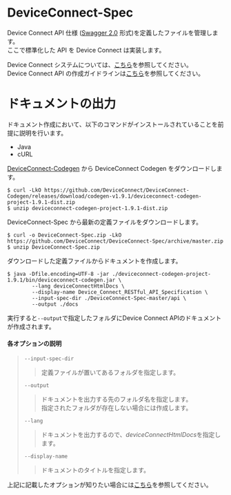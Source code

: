 # DeviceConnect-Spec
Device Connect API 仕様 ([Swagger 2.0](http://swagger.io/specification/) 形式)を定義したファイルを管理します。<br>
ここで標準化した API を Device Connect は実装します。

Device Connect システムについては、[こちら](https://github.com/DeviceConnect/DeviceConnect-Docs)を参照してください。<br>
Device Connect API の作成ガイドラインは[こちら](https://github.com/DeviceConnect/DeviceConnect-Docs/wiki/Specification-Api-Guidelines)を参照してください。


# ドキュメントの出力
ドキュメント作成において、以下のコマンドがインストールされていることを前提に説明を行います。

* Java
* cURL

[DeviceConnect-Codegen](https://github.com/DeviceConnect/DeviceConnect-Codegen) から DeviceConnect Codegen をダウンロードします。

```
$ curl -LkO https://github.com/DeviceConnect/DeviceConnect-Codegen/releases/download/codegen-v1.9.1/deviceconnect-codegen-project-1.9.1-dist.zip
$ unzip deviceconnect-codegen-project-1.9.1-dist.zip
```

DeviceConnect-Spec から最新の定義ファイルをダウンロードします。

```
$ curl -o DeviceConnect-Spec.zip -LkO https://github.com/DeviceConnect/DeviceConnect-Spec/archive/master.zip
$ unzip DeviceConnect-Spec.zip
```

ダウンロードした定義ファイルからドキュメントを作成します。

```
$ java -Dfile.encoding=UTF-8 -jar ./deviceconnect-codegen-project-1.9.1/bin/deviceconnect-codegen.jar \
        --lang deviceConnectHtmlDocs \
        --display-name Device_Connect_RESTful_API_Specification \
        --input-spec-dir ./DeviceConnect-Spec-master/api \
        --output ./docs
```

実行すると`--output`で指定したフォルダにDevice Connect APIのドキュメントが作成されます。

#### 各オプションの説明

> `--input-spec-dir`
> > 定義ファイルが置いてあるフォルダを指定します。
>
> `--output`
> > ドキュメントを出力する先のフォルダ名を指定します。<br>
> > 指定されたフォルダが存在しない場合には作成します。
>
> `--lang`
> > ドキュメントを出力するので、*deviceConnectHtmlDocs*を指定します。
>
> `--display-name`
> > ドキュメントのタイトルを指定します。

上記に記載したオプションが知りたい場合には[こちら](https://github.com/DeviceConnect/DeviceConnect-Codegen)を参照してください。
